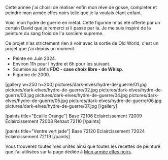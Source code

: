 
Cette année j'ai choisi de réaliser enfin mon rêve de gosse, completer et peindre mon armée elfes noirs telle que je la voulais étant enfant.

Voici mon hydre de guerre en métal.
Cette figurine m'as été offerte par un certain David que je remerci si il passe par la.
Je me suis inspiré de la peinture du sang froid de l'a sorciere supreme.

Ce projet n'as strictement rien à voir avec la sortie de Old World, c'est un projet que j'ai depuis un moment.

* Peinte en Juin 2024.
* Environ 11h pour l'hydre et 6h pour les suivant.
* Soumise au défis __FDC - case choix libre - de Whisp__.
* Figurine de 2000.

[gallery w=250 h=200]
pictures/dark-elves/hydre-de-guerre/01.jpg
pictures/dark-elves/hydre-de-guerre/02.jpg
pictures/dark-elves/hydre-de-guerre/03.jpg
pictures/dark-elves/hydre-de-guerre/04.jpg
pictures/dark-elves/hydre-de-guerre/05.jpg
pictures/dark-elves/hydre-de-guerre/06.jpg
pictures/dark-elves/hydre-de-guerre/07.jpg
[/gallery]

[paints title="Ecaille Orange"]
Base	72106
Eclaircissement	72009
Eclaircissement	72008
Rehaut	72110
[/paints]

[paints title="Ventre vert jade"]
Base	72120
Eclaircissement	72024
Eclaircissement	72119
[/paints]

Vous trouverez toutes mes unités ainsi que toutes les recettes de peinture que j'ai utilisées
sur la page dédiée à [Mon armée elfes noirs](2024/armee-elfes-noirs.html).

